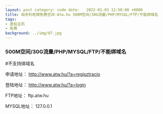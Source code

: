 ```yaml
---
layout: post category: code date:   2022-01-03 12:50:00 +0800
title: 匈牙利老牌免费空间-Atw.hu 500M空间/30G流量/PHP/MYSQL/FTP/不能绑域名
tags:
- 虚拟主机
- 免费
background: ../img/07.jpg
---
```


### 500M空间/30G流量/PHP/MYSQL/FTP/不能绑域名

#不支持绑域名

申请地址：
http://www.atw.hu/?a=regisztracio

登陆地址：
http://www.atw.hu/?a=login

FTP地址：
ftp.atw.hu

MYSQL地址：
127.0.0.1